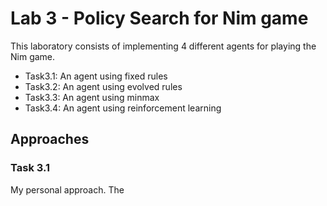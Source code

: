 # Lab 3 - Policy Search for Nim game

This laboratory consists of implementing 4 different agents for playing the Nim game.
* Task3.1: An agent using fixed rules
* Task3.2: An agent using evolved rules
* Task3.3: An agent using minmax
* Task3.4: An agent using reinforcement learning

## Approaches

### Task 3.1
My personal approach. The 